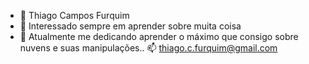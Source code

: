 - 👋 Thiago Campos Furquim
- 👀 Interessado sempre em aprender sobre muita coisa
- 🌱 Atualmente me dedicando aprender o máximo que consigo sobre nuvens e suas manipulações..
 📫 thiago.c.furquim@gmail.com

<!---
TCFurquim/TCFurquim is a ✨ special ✨ repository because its `README.md` (this file) appears on your GitHub profile.
You can click the Preview link to take a look at your changes.
--->
